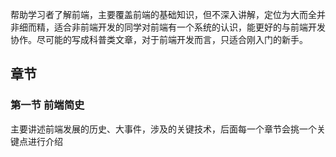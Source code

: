 帮助学习者了解前端，主要覆盖前端的基础知识，但不深入讲解，定位为大而全并非细而精，适合非前端开发的同学对前端有一个系统的认识，能更好的与前端开发协作。尽可能的写成科普类文章，对于前端开发而言，只适合刚入门的新手。

## 章节

### 第一节 前端简史

主要讲述前端发展的历史、大事件，涉及的关键技术，后面每一个章节会挑一个关键点进行介绍
